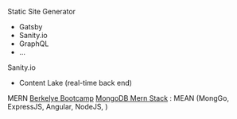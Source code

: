 

Static Site Generator
- Gatsby
- Sanity.io
- GraphQL
- ...

Sanity.io
- Content Lake (real-time back end)

MERN
[Berkelye Bootcamp](https://bootcamp.berkeley.edu/resources/coding/learn-node-js/node-js-understanding-mern-stack/)
[MongoDB Mern Stack](https://www.mongodb.com/mern-stack) : MEAN (MongGo, ExpressJS, Angular, NodeJS, )
